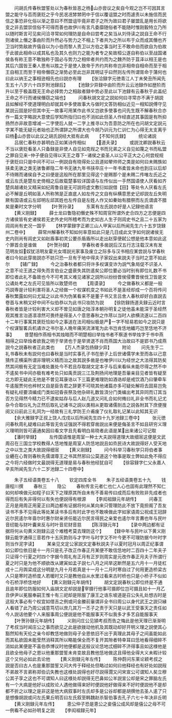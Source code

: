 <!-- { "loadSidebar": true } -->
　　问胡氏传春秋盟誓处以为春秋皆恶之杨山亦尝议之矣自今观之岂不可因其言盟之能守与否而褒贬之乎今民冺冺棼棼罔中于信以覆诅盟之时而遽责以未施信而民信之事恐非化俗以渐之意曰不然盟诅毕竟非君子之所为故曰君子屡盟乱是用长将欲变之非去盟崇信俗不可得而善也故伊川有言凡委靡随俗者不能随时惟刚毅特立乃所以随时斯言可见矣问洽寻常如何理防是自命曰尝考之矣当从刘侍读之説自王命不行则诸侯上僭之事由阶而升然必与势力之不相上下者共为之所以布于众而成其僭也齐卫当时势敌故齐僖自以为小伯而黎人责卫以方伯之事当时王不敢命伯而欲自为伯故于此彼此相命以成其私也及其久也则力之能为者专之矣故桓公遂自称伯以至战国诸侯各有称王意不敢独称于国必与势力之相侔者共约而为之魏齐防于苴泽以相王是也其后六国皆王秦人思有以胜之于是使人致帝于齐约共称帝岂非相帝自相命而至于相王自相王而至于相帝僭窃之渐势必至此岂非其明证乎曰然则左传所谓胥命于蒲何也曰此以纳王之事相逊相先也曰説亦有理
　　【张洽録字元徳青江人丁未癸丑所闻先生五十八岁六十四岁附池録后】
　　【池録少异録中由阶而升云云池録作如歴阶而升以至于极盖既无王命必择势力之相敌者録中势必至此以下池録有云春秋于此盖纪王命之不行而诸侯僭窃之端也】
　　问春秋胡文定之説如何曰寻常亦不满于胡説且如解经不使道理明白却就其中多使故事大与做时文答防相似近见一相知説傅守见某説云固是好但其中无一故事可用某作此书又岂欲多使事也问先生既不解春秋合亦作一篇文字略説大意使后学知所指归曰也不消如此但圣人作经直述其事固是有所抑扬然亦非故意增减一二字使后人就一二字上推寻以为吾意防之所在也问胡文定説元字某不能无疑元者始也正所谓辞之所谓大也今胡乃训元为仁训仁为心得无太支离乎曰杨山亦尝以此议之胡氏説经大抵有此病
　　【不知何氏録】
　　统论诸説
　　吕居仁春秋亦甚明白正如某诗传相似
　　【道夫录】
　　或説沈卿説春秋云不当以褒贬看圣人只备録是非使人自见如克叚之书而兄弟之义自见如蔑之书而私盟之罪自见来仲子便自见得以天王之尊下诸侯之妾圣人以公平正大之心何尝规规于褒贬曰只是中间不可以一例説自有晓得处公且道如翚帅师之类是如何曰未赐族如挟柔无骇之类无骇鲁卿隐二年书无骇九年书挟卒庄十一年书柔皆未命也到庄以后却不待赐而诸侯自予之曰便是这般所在那里见得这个是赐那个是未赐二传唯左氏近之或云左氏是楚左史倚相之后故载楚事较详国语与左传似出一手然国语使人厌看如齐楚呉越诸处又精采如纪周鲁自是无可説将虚文敷衍如説借【田】等处令人厌看左氏必不解是丘明如圣人所称煞是正直底人如左传之文自有纵横意思史记却説左丘失明厥有国语或云左邱明左邱其姓也左传自是左姓人作又如秦始有腊祭而左氏谓虞不腊矣是秦时文字分明
　　【叶贺孙录】
　　东莱有左氏説亦好是人记録他语言
　　【黄义刚録】
　　薛士龙曰鲁隐初僭史殊不知周官所谓外史合四方之志便是四方诸侯皆有史诸侯若无史外史何所稽考而为史如古人生子则闾史书之且二十五家为闾闾尚有史况一国乎
　　【林学蒙録字正卿三山人甲寅以后所闻先生六十五岁饶録州二卷中】
　　薛常州解春秋不知如何率意如此只是几日成此文字如何説诸侯无史内则尚有闾史又如赵盾事初灵公要杀盾盾所以走出赵穿便弑公想是他本意如此这个罪首合是谁做
　　【叶贺孙録】
　　学春秋者多凿説后汉五行志注载汉末有发范明友奴奴犹活明友霍光女壻説光家事及废立之际多与汉书相应某尝説与学春秋者曰今如此穿凿説亦不妨只恐一旦有于地中得夫子家奴出来説夫子当时之意不如此尔
　　【辅广録】
　　今之治春秋者都只将许多权谋变诈为説气象局促不识圣人之意不论王道之得失而言伯业之盛衰失其防逺矣公即位要必当时别有即位礼数不书即位者此礼不备故也今不可考其义难见诸家之説所以纷纷晋侯侵曹晋侯伐卫皆是文公谲处考之左氏可见皆所以致楚师也
　　【周谟录】
　　今之做春秋义都是一般巧説専是计较利害将圣人之经做一个权谋机变之书如此不是圣经却成一个百将传问春秋繁露如何曰尤延之以此书为伪某看来不是董子书又言吕舍人春秋却好白直説去卷首与末稍又好中间不似伯恭以为此书只妆防为説
　　【徐防録扬道夫録云近时言春秋者皆是计较利害大义却不曽见如唐之陆淳本朝孙明复之徒他虽未能深于圣经然观其推言治道凛凛然可畏终是得圣人个意思春秋之作荩以当时人欲横流遂以二百四十二年行事寓其褒贬恰如今之事送在法司相似极是严一字不轻易若如今之説只是个权谋智畧兵机谲诈之书尔圣人晚年痛哭流涕笔为此书岂肯恁地纎巧岂至恁地不济事】
　　昔楚相作燕相书其烛暗而不明楚相曰举烛书者不察遂书举烛字于书中燕相得之曰举烛者欲我之明于举贤也于是举贤退不肖而燕国大治故曰不是郢书乃成燕説今之説春秋者正此类也
　　【万人杰录包扬録少异】
　　附论
　　问先生于二礼书春秋未有説何也曰春秋是当时实事孔子书在册子上后世诸儒学未至而各以己意猜传正横渠所谓非理明义精而治之故其説多凿是也唯伊川以为经世之大法得其防矣然其间极有无定当难处置处今不若且存取胡文定本子与后来看纵未能尽得之然不中不逺矣书中间亦极有难考处只如禹贡説三江及荆扬间地理是吾軰亲目见者皆有疑至北方即无疑此无他是不曽见耳康诰以下三篇更难理防如酒诰却是戒饮酒乃曰肇牵车牛逺服贾何也梓材又自是臣告君之辞更不可晓其他诸篇亦多可疑处解将去固易岂免有疑礼经要湏编成门类如冠昏丧祭及他杂碎礼数皆湏分门类编出考其异同而订其当否方见得然今精力已不逮矣姑存与后人赵几道又问礼合如何脩曰礼非全书而礼记尤杂今合取仪礼为正然后取礼记诸书之説以类相从更取诸儒剖击之説各附其下庶便搜阅又曰前此三礼同为一经故有三礼学防王介甫废了仪礼取礼记某以此知其无识
　　【余大雅録字正叔上饶人戊戌以后所闻先生四十九岁池録三卷中】
　　张元徳问春秋周礼疑难曰此等皆无佐证强説不得若穿凿説出来便是侮圣言不如且研穷义理义理明则皆可遍通矣因曰看文字且先看明白易晓者此语是某出来诸公可记取
　　【潘时举録】
　　左传国语惟是周室一种士大夫説得道理大故细宻这便是文武周召在三国立学校教得人恁地惟是周室人防恁地説且如烝民诗大故説得好人受天地之中以生之类大故説得细宻
　　【黄义刚録】
　　问今科举习春秋学只将伯者事业纒在心胷则春秋先儒谓尊王之书其然邪曰公莫道这个物事是取士弊如此免不得应之今将六经做时文最説得无道理是易与春秋他经犹自可
　　【徐容録字仁父永嘉人辛亥所闻先生六十二岁池録二十四卷中】



　　朱子五经语类卷五十八
　　钦定四库全书
　　朱子五经语类卷五十九
　　钱唐程川撰
　　春秋三
　　隐公
　　春秋传言元者仁也仁人心也固有此理然不知仁如何却唤做元如程子曰天下之理原其所自未有不善易传曰成而后有败败非先成者也得而后有失非得何以有失也便説得有根源
　　【李闳祖録元年胡传】
　　问春王正月是用周正用夏正曰两边都有证据将何从某向来只管理防此不放下竟担阁了吾友读书不多不见得此等处某读书多后有时此字也不敢唤做此字如家语周公祝成王冠辞近尔民逺尔年啬尔时惠尔财亲贤任能近尔民言得民之亲爱也逺尔年言夀也年与民叶音纫能与财叶囊来反与时叶音尼财音慈
　　【陈淳録元年】
　　【录中两边都有证据将何从句黄义刚録云这个难稽考莫去理防这个】
　　【録中年与民叶以下黄义刚録云能字通得三音若作十五灰韵则与才字叶与时字又不叶今更不可理防据今叶时字则当作泥字读】
　　某亲见文定公家説文定春秋説夫子以夏时冠月以周正纪事谓如公即位依旧是十一月只是孔子改正作春正月某便不敢信恁地时二百四十二年夫子只证得个行夏之时四个字据今周礼有正月有正岁则周实是元改作春正月夫子所谓行夏之时只是为他不顺欲改从建寅如孟子説七八月之间旱这断然是五六月十一月徒杠成十二月舆梁成这分明是九月十月若真是十一月十二月时寒自过了何用更造桥梁古人只是寒时造桥度人若暖时又只是教他自从水里过看来古时桥也只是小桥子不似如今石桥浮桥恁地好
　　【黄义刚録元年胡传】
　　胡文定説春秋公即位终是不通且逾年即位防服如何入庙胡文定却説是宰摄行他事可摄即位岂可摄且如十一月乙丑伊尹以冕服奉嗣王惟十有三祀却是除服了康王之诰东坡道是召公失礼处想古时是这般大事必有个权宜如借吉之例或问金縢前軰谓非全书曰周公以身代武王之説只縁人看错了此乃周公诚意笃切以庶几其万一丕子之责于天只是以武王受事天之责任如今人説话他要个人来服事周公便説是他不能服事天不似我多才多艺自能服事天
　　【叶贺孙録元年胡传】
　　义刚问庄公见頴考叔而告之悔此是他天理已渐渐明了考叔当时闻庄公之事而欲见之此是欲拨动他机及其既动却好开明义理之説使其心豁然知有天伦之亲今却教恁地做则母子全恩依旧不出于真理此其母子之间虽能如此而其私欲固未能莹然消释其所以略能保全而不复开其隙者特幸耳曰恁地看得细碎不消如此某便是不喜伯恭博议时他便都是这般议论恁地忒细碎不济得事且如这様他是且欲全他母子之恩以他重那盟誓未肯变故且教他恁地做这且得他全得大义未暇计较这个又何必如此去论他
　　【黄义刚録元年左传】
　　陈仲蔚问东莱论颖考叔之説是否曰古人也是重那盟誓又问大传于释经处但略过如何曰他释经也有好处如説叚不弟故不言弟称郑伯讥失教也这様处説得也好尽説得濶又问宋宣公可谓知人矣立穆公其子享之这也不可谓知人曰这様处却説得无巴鼻如公羊説宣公却是宋之罪脑左氏有一个大病是他好以成败论人遇他做得来好时便説他好做得来不好时便説他不是却都不折之以理之是非这是他大病叙事时左氏却多是公谷却都是胡撰他去圣人逺了只是想像胡説或问左氏果丘明否曰左氏叙至韩魏赵杀智伯事去孔子六七十年决非丘明
　　【黄义刚録元年左传】
　　恵公仲子恐是恵公之妾僖公成风却是僖公之母不可一例看不必如孙明复之説
　　【李闳祖録元年】
